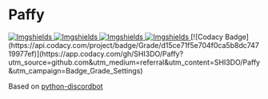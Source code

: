 # Paffy

  <a href="https://github.com/SHI3DO/Paffy">
    <img src="https://img.shields.io/github/issues/SHI3DO/Paffy?style=for-the-badge&logo=appveyor"
         alt="Imgshields">
  </a>
  <a href="https://github.com/SHI3DO/Paffy">
    <img src="https://img.shields.io/github/stars/SHI3DO/Paffy?style=for-the-badge&logo=appveyor"
         alt="Imgshields">
  </a>
  <a href="https://github.com/SHI3DO/Paffy">
    <img src="https://img.shields.io/github/forks/SHI3DO/Paffy?style=for-the-badge&logo=appveyor"
         alt="Imgshields">
  </a>
  <a href="https://github.com/SHI3DO/Paffy">
    <img src="https://img.shields.io/github/license/SHI3DO/Paffy?style=for-the-badge&logo=appveyor"
         alt="Imgshields">
  </a>
[![Codacy Badge](https://api.codacy.com/project/badge/Grade/d15ce71f5e704f0ca5b8dc74719977ef)](https://app.codacy.com/gh/SHI3DO/Paffy?utm_source=github.com&utm_medium=referral&utm_content=SHI3DO/Paffy&utm_campaign=Badge_Grade_Settings)

Based on [python-discordbot](https://github.com/SHI3DO/python-discordbot)
